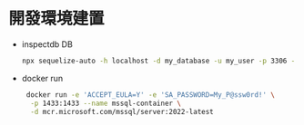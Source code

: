 # 開發環境建置

* inspectdb DB  

  ```bash
  npx sequelize-auto -h localhost -d my_database -u my_user -p 3306 -x my_password -e mariadb -o ./models
  ```

* docker run

  ```bash
   docker run -e 'ACCEPT_EULA=Y' -e 'SA_PASSWORD=My_P@ssw0rd!' \
    -p 1433:1433 --name mssql-container \
    -d mcr.microsoft.com/mssql/server:2022-latest
  ```
